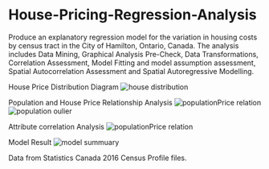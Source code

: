 # House-Pricing-Regression-Analysis
Produce an explanatory regression model for the variation in housing costs by census tract in the City of Hamilton, Ontario, Canada. The analysis includes Data Mining, Graphical Analysis Pre-Check, Data Transformations, Correlation Assessment, Model Fitting and model assumption assessment, Spatial Autocorrelation Assessment and Spatial Autoregressive Modelling.

House Price Distribution Diagram
![house distribution](https://puu.sh/E8CYM/d9dc45766a.png)

Population and House Price Relationship Analysis
![populationPrice relation](https://puu.sh/E8CYo/98612bb93f.png)
![population oulier](https://puu.sh/E8CYy/8e05ece4b7.png)

Attribute correlation Analysis
![populationPrice relation](https://puu.sh/E8CYg/6e69734e28.png)

Model Result
![model summuary](https://puu.sh/E8CZ2/5e3fb38c58.png)



Data from Statistics Canada 2016 Census Profile files. 


